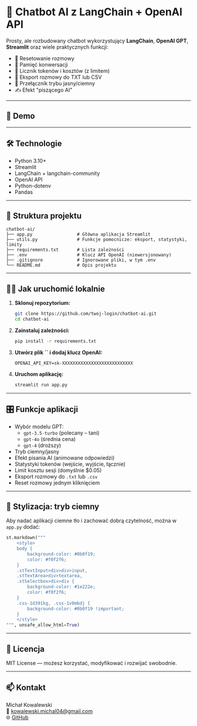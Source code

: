# 🤖 Chatbot AI z LangChain + OpenAI API

Prosty, ale rozbudowany chatbot wykorzystujący **LangChain**, **OpenAI GPT**, **Streamlit** oraz wiele praktycznych funkcji:

- 🔄 Resetowanie rozmowy
- 🧠 Pamięć konwersacji
- 🧮 Licznik tokenów i kosztów (z limitem)
- 💾 Eksport rozmowy do TXT lub CSV
- 🎨 Przełącznik trybu jasny/ciemny
- ✍️ Efekt "piszącego AI"

---

## 🚀 Demo

    

---

## 🛠️ Technologie

- Python 3.10+
- Streamlit
- LangChain + langchain-community
- OpenAI API
- Python-dotenv
- Pandas

---

## 📁 Struktura projektu

```
chatbot-ai/
├── app.py                 # Główna aplikacja Streamlit
├── utils.py               # Funkcje pomocnicze: eksport, statystyki, limity
├── requirements.txt       # Lista zależności
├── .env                   # Klucz API OpenAI (niewersjonowany)
├── .gitignore             # Ignorowane pliki, w tym .env
└── README.md              # Opis projektu
```

---

## 🧑‍💻 Jak uruchomić lokalnie

1. **Sklonuj repozytorium:**

   ```bash
   git clone https://github.com/twoj-login/chatbot-ai.git
   cd chatbot-ai
   ```

2. **Zainstaluj zależności:**

   ```bash
   pip install -r requirements.txt
   ```

3. **Utwórz plik **``** i dodaj klucz OpenAI:**

   ```env
   OPENAI_API_KEY=sk-XXXXXXXXXXXXXXXXXXXXXXXXXXX
   ```

4. **Uruchom aplikację:**

   ```bash
   streamlit run app.py
   ```

---

## 🎛️ Funkcje aplikacji

- Wybór modelu GPT:
  - `gpt-3.5-turbo` (polecany – tani)
  - `gpt-4o` (średnia cena)
  - `gpt-4` (droższy)
- Tryb ciemny/jasny
- Efekt pisania AI (animowane odpowiedzi)
- Statystyki tokenów (wejście, wyjście, łącznie)
- Limit kosztu sesji (domyślnie \$0.05)
- Eksport rozmowy do `.txt` lub `.csv`
- Reset rozmowy jednym kliknięciem

---

## 🎨 Stylizacja: tryb ciemny

Aby nadać aplikacji ciemne tło i zachować dobrą czytelność, można w `app.py` dodać:

```python
st.markdown("""
    <style>
    body {
        background-color: #0b0f19;
        color: #f0f2f6;
    }
    .stTextInput>div>div>input,
    .stTextArea>div>textarea,
    .stSelectbox>div>div {
        background-color: #1e222e;
        color: #f0f2f6;
    }
    .css-1d391kg, .css-1v0mbdj {
        background-color: #0b0f19 !important;
    }
    </style>
""", unsafe_allow_html=True)
```

---

## 📜 Licencja

MIT License — możesz korzystać, modyfikować i rozwijać swobodnie.

---

## 📫 Kontakt

Michał Kowalewski\
📧 [kowalewski.michal04@gmail.com](mailto\:kowalewski.michal04@gmail.com)\
🌐 [GitHub](https://github.com/run4theh111z-stack)

